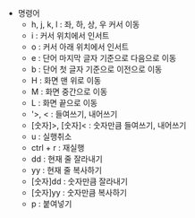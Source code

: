 - 명령어
	- h, j, k, l : 좌, 하, 상, 우 커서 이동
	- i : 커서 위치에서 인서트
	- o : 커서 아래 위치에서 인서트
	- e : 단어 마지막 글자 기준으로 다음으로 이동
	- b : 단어 첫 글자 기준으로 이전으로 이동
	- H : 화면 맨 위로 이동
	- M : 화면 중간으로 이동
	- L : 화면 끝으로 이동
	- '>, < : 들여쓰기, 내어쓰기
	- [숫자]>, [숫자]< : 숫자만큼 들여쓰기, 내어쓰기
	- u : 실행취소
	- ctrl + r : 재실행
	- dd : 현재 줄 잘라내기
	- yy : 현재 줄 복사하기
	- [숫자]dd : 숫자만큼 잘라내기
	- [숫자]yy : 숫자만큼 복사하기
	- p : 붙여넣기